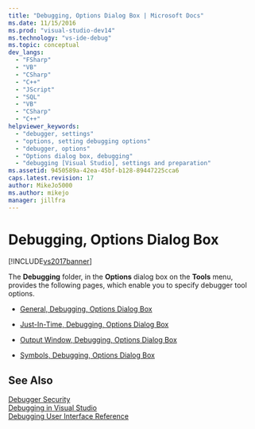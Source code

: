```yaml
---
title: "Debugging, Options Dialog Box | Microsoft Docs"
ms.date: 11/15/2016
ms.prod: "visual-studio-dev14"
ms.technology: "vs-ide-debug"
ms.topic: conceptual
dev_langs: 
  - "FSharp"
  - "VB"
  - "CSharp"
  - "C++"
  - "JScript"
  - "SQL"
  - "VB"
  - "CSharp"
  - "C++"
helpviewer_keywords: 
  - "debugger, settings"
  - "options, setting debugging options"
  - "debugger, options"
  - "Options dialog box, debugging"
  - "debugging [Visual Studio], settings and preparation"
ms.assetid: 9450589a-42ea-45bf-b128-89447225cca6
caps.latest.revision: 17
author: MikeJo5000
ms.author: mikejo
manager: jillfra
---
```

# Debugging, Options Dialog Box
[!INCLUDE[vs2017banner](../includes/vs2017banner.md)]

The **Debugging** folder, in the **Options** dialog box on the **Tools** menu, provides the following pages, which enable you to specify debugger tool options.  
  
-   [General, Debugging, Options Dialog Box](../debugger/general-debugging-options-dialog-box.md)  
  
-   [Just-In-Time, Debugging, Options Dialog Box](../debugger/just-in-time-debugging-options-dialog-box.md)  
  
-   [Output Window, Debugging, Options Dialog Box](../debugger/output-window-debugging-options-dialog-box.md)  
  
-   [Symbols, Debugging, Options Dialog Box](../debugger/specify-symbol-dot-pdb-and-source-files-in-the-visual-studio-debugger.md)  
  
## See Also  
 [Debugger Security](../debugger/debugger-security.md)   
 [Debugging in Visual Studio](../debugger/debugging-in-visual-studio.md)   
 [Debugging User Interface Reference](../debugger/debugging-user-interface-reference.md)
